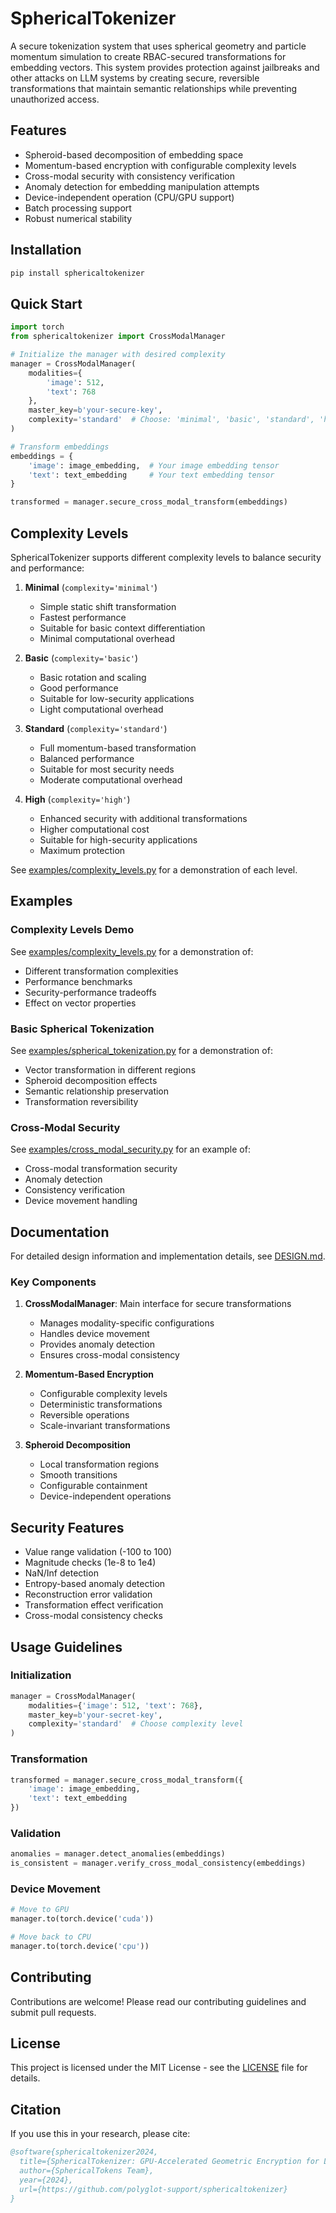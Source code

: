 # SphericalTokenizer

A secure tokenization system that uses spherical geometry and particle momentum simulation to create RBAC-secured transformations for embedding vectors. This system provides protection against jailbreaks and other attacks on LLM systems by creating secure, reversible transformations that maintain semantic relationships while preventing unauthorized access.

## Features

- Spheroid-based decomposition of embedding space
- Momentum-based encryption with configurable complexity levels
- Cross-modal security with consistency verification
- Anomaly detection for embedding manipulation attempts
- Device-independent operation (CPU/GPU support)
- Batch processing support
- Robust numerical stability

## Installation

```bash
pip install sphericaltokenizer
```

## Quick Start

```python
import torch
from sphericaltokenizer import CrossModalManager

# Initialize the manager with desired complexity
manager = CrossModalManager(
    modalities={
        'image': 512,
        'text': 768
    },
    master_key=b'your-secure-key',
    complexity='standard'  # Choose: 'minimal', 'basic', 'standard', 'high'
)

# Transform embeddings
embeddings = {
    'image': image_embedding,  # Your image embedding tensor
    'text': text_embedding     # Your text embedding tensor
}

transformed = manager.secure_cross_modal_transform(embeddings)
```

## Complexity Levels

SphericalTokenizer supports different complexity levels to balance security and performance:

1. **Minimal** (`complexity='minimal'`)
   - Simple static shift transformation
   - Fastest performance
   - Suitable for basic context differentiation
   - Minimal computational overhead

2. **Basic** (`complexity='basic'`)
   - Basic rotation and scaling
   - Good performance
   - Suitable for low-security applications
   - Light computational overhead

3. **Standard** (`complexity='standard'`)
   - Full momentum-based transformation
   - Balanced performance
   - Suitable for most security needs
   - Moderate computational overhead

4. **High** (`complexity='high'`)
   - Enhanced security with additional transformations
   - Higher computational cost
   - Suitable for high-security applications
   - Maximum protection

See [examples/complexity_levels.py](examples/complexity_levels.py) for a demonstration of each level.

## Examples

### Complexity Levels Demo

See [examples/complexity_levels.py](examples/complexity_levels.py) for a demonstration of:
- Different transformation complexities
- Performance benchmarks
- Security-performance tradeoffs
- Effect on vector properties

### Basic Spherical Tokenization

See [examples/spherical_tokenization.py](examples/spherical_tokenization.py) for a demonstration of:
- Vector transformation in different regions
- Spheroid decomposition effects
- Semantic relationship preservation
- Transformation reversibility

### Cross-Modal Security

See [examples/cross_modal_security.py](examples/cross_modal_security.py) for an example of:
- Cross-modal transformation security
- Anomaly detection
- Consistency verification
- Device movement handling

## Documentation

For detailed design information and implementation details, see [DESIGN.md](DESIGN.md).

### Key Components

1. **CrossModalManager**: Main interface for secure transformations
   - Manages modality-specific configurations
   - Handles device movement
   - Provides anomaly detection
   - Ensures cross-modal consistency

2. **Momentum-Based Encryption**
   - Configurable complexity levels
   - Deterministic transformations
   - Reversible operations
   - Scale-invariant transformations

3. **Spheroid Decomposition**
   - Local transformation regions
   - Smooth transitions
   - Configurable containment
   - Device-independent operations

## Security Features

- Value range validation (-100 to 100)
- Magnitude checks (1e-8 to 1e4)
- NaN/Inf detection
- Entropy-based anomaly detection
- Reconstruction error validation
- Transformation effect verification
- Cross-modal consistency checks

## Usage Guidelines

### Initialization

```python
manager = CrossModalManager(
    modalities={'image': 512, 'text': 768},
    master_key=b'your-secret-key',
    complexity='standard'  # Choose complexity level
)
```

### Transformation

```python
transformed = manager.secure_cross_modal_transform({
    'image': image_embedding,
    'text': text_embedding
})
```

### Validation

```python
anomalies = manager.detect_anomalies(embeddings)
is_consistent = manager.verify_cross_modal_consistency(embeddings)
```

### Device Movement

```python
# Move to GPU
manager.to(torch.device('cuda'))

# Move back to CPU
manager.to(torch.device('cpu'))
```

## Contributing

Contributions are welcome! Please read our contributing guidelines and submit pull requests.

## License

This project is licensed under the MIT License - see the [LICENSE](LICENSE) file for details.

## Citation

If you use this in your research, please cite:

```bibtex
@software{sphericaltokenizer2024,
  title={SphericalTokenizer: GPU-Accelerated Geometric Encryption for LLM Security},
  author={SphericalTokens Team},
  year={2024},
  url={https://github.com/polyglot-support/sphericaltokenizer}
}
